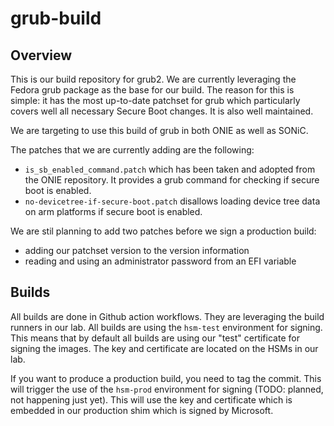 # grub-build

## Overview

This is our build repository for grub2.
We are currently leveraging the Fedora grub package as the base for our build.
The reason for this is simple:
it has the most up-to-date patchset for grub which particularly covers well all necessary Secure Boot changes.
It is also well maintained.

We are targeting to use this build of grub in both ONIE as well as SONiC.

The patches that we are currently adding are the following:

- `is_sb_enabled_command.patch` which has been taken and adopted from the ONIE repository. It provides a grub command for checking if secure boot is enabled.
- `no-devicetree-if-secure-boot.patch` disallows loading device tree data on arm platforms if secure boot is enabled.

We are stil planning to add two patches before we sign a production build:

- adding our patchset version to the version information
- reading and using an administrator password from an EFI variable

## Builds

All builds are done in Github action workflows.
They are leveraging the build runners in our lab.
All builds are using the `hsm-test` environment for signing.
This means that by default all builds are using our "test" certificate for signing the images.
The key and certificate are located on the HSMs in our lab.

If you want to produce a production build, you need to tag the commit.
This will trigger the use of the `hsm-prod` environment for signing (TODO: planned, not happening just yet).
This will use the key and certificate which is embedded in our production shim which is signed by Microsoft.
